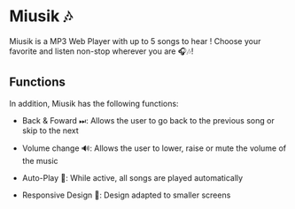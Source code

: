 
# Miusik 🎶

Miusik is a MP3 Web Player with up to 5 songs to hear !
Choose your favorite and listen non-stop wherever you are 🎧🎶!

## Functions
In addition, Miusik has the following functions:

-  Back & Foward ⏭: Allows the user to go back to the previous song or skip to the next 

- Volume change 🔊: Allows the user to lower, raise or mute the volume of the music

- Auto-Play 🔁: While active, all songs are played automatically

- Responsive Design 📱: Design adapted to smaller screens




